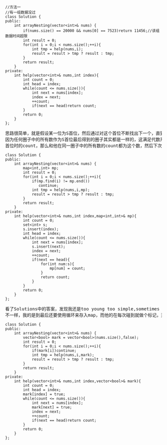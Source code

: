 ```
//方法一
//有一组数据没过
class Solution {
public:
    int arrayNesting(vector<int>& nums) {
        if(nums.size() == 20000 && nums[0] == 7523)return 11456;//该组数据时间超限
        int result = 0;
        for(int i = 0;i < nums.size();++i){
            int tmp = help(nums,i);
            result = result > tmp ? result : tmp;
        }
        return result;
    }
private:
    int help(vector<int>& nums,int index){
        int count = 0;
        int head = index;
        while(count <= nums.size()){
            int next = nums[index];
            index = next;
            ++count;
            if(next == head)return count;
        }
        return 0;
    }
};
```
<pre>思路很简单，就是假设某一位为S首位，然后通过对这个首位不断找出下一个，直到回到最初的那个数表示他们已经形成了自己的圈子。显然，这样做是很浪费时间的。
因为任何圈子中的所有数作为S首位最后得到的圈子其实都是一样的，这满足代数系统的封闭性。所以我们一个改进方式就是使用备忘录的方法。即如果计算出了某个数作为
首位时的count，那么和他在同一圈子中的所有数的count都为这个数，然后下次碰到这个数作为S首位的时候我们直接用这个数就行了。</pre>
```
class Solution {
public:
    int arrayNesting(vector<int>& nums) {
        map<int,int> mp;
        int result = 0;
        for(int i = 0;i < nums.size();++i){
            if(mp.find(i) != mp.end())
               continue;
            int tmp = help(nums,i,mp);
            result = result > tmp ? result : tmp;
        }
        return result;
    }
private:
    int help(vector<int>& nums,int index,map<int,int>& mp){
        int count = 0;
        set<int> s;
        s.insert(index);
        int head = index;
        while(count <= nums.size()){
            int next = nums[index];
            s.insert(next);
            index = next;
            ++count;
            if(next == head){
                for(int num:s){
                    mp[num] = count;
                }
                return count;
            }
        }
        return 0;
    }
};
```
<pre>看了Solutions中的答案，发现我还是too young too simple,sometimes naive.其中有一种O(N)的解法，思路和我的差不多，不过它的备忘录方式和我的
不一样，我的是到最后还要使用循环来存入map，而他的在每次碰到就做个标记，这样下次碰到的时候就不用睬这个数了。我还是欠缺了一点东西。</pre>
```
class Solution {
public:
    int arrayNesting(vector<int>& nums) {
        vector<bool> mark = vector<bool>(nums.size(),false);
        int result = 0;
        for(int i = 0;i < nums.size();++i){
            if(mark[i])continue;
            int tmp = help(nums,i,mark);
            result = result > tmp ? result : tmp;
        }
        return result;
    }
private:
    int help(vector<int>& nums,int index,vector<bool>& mark){
        int count = 0;
        int head = index;
        mark[index] = true;
        while(count <= nums.size()){
            int next = nums[index];
            mark[next] = true;
            index = next;
            ++count;
            if(next == head)return count;
        }
        return 0;
    }
};
```
